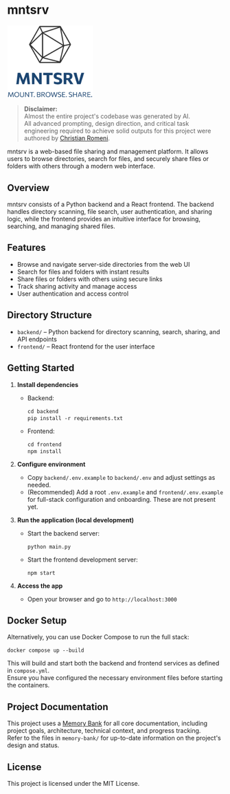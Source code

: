 # mntsrv

<img src="./frontend/public/mntsrv-high-resolution-logo-transparent.png" alt="Project Logo" width="200"/>

> **Disclaimer:**  
> Almost the entire project's codebase was generated by AI.  
> All advanced prompting, design direction, and critical task engineering required to achieve solid outputs for this project were authored by [Christian Romeni](https://github.com/christianromeni).

mntsrv is a web-based file sharing and management platform. It allows users to browse directories, search for files, and securely share files or folders with others through a modern web interface.

## Overview

mntsrv consists of a Python backend and a React frontend. The backend handles directory scanning, file search, user authentication, and sharing logic, while the frontend provides an intuitive interface for browsing, searching, and managing shared files.

## Features

- Browse and navigate server-side directories from the web UI
- Search for files and folders with instant results
- Share files or folders with others using secure links
- Track sharing activity and manage access
- User authentication and access control

## Directory Structure

- `backend/` – Python backend for directory scanning, search, sharing, and API endpoints
- `frontend/` – React frontend for the user interface

## Getting Started

1. **Install dependencies**  
   - Backend:  
     ```
     cd backend
     pip install -r requirements.txt
     ```
   - Frontend:  
     ```
     cd frontend
     npm install
     ```

2. **Configure environment**  
   - Copy `backend/.env.example` to `backend/.env` and adjust settings as needed.
   - (Recommended) Add a root `.env.example` and `frontend/.env.example` for full-stack configuration and onboarding. These are not present yet.

3. **Run the application (local development)**  
   - Start the backend server:  
     ```
     python main.py
     ```
   - Start the frontend development server:  
     ```
     npm start
     ```

4. **Access the app**  
   - Open your browser and go to `http://localhost:3000`

## Docker Setup

Alternatively, you can use Docker Compose to run the full stack:

```
docker compose up --build
```

This will build and start both the backend and frontend services as defined in `compose.yml`.  
Ensure you have configured the necessary environment files before starting the containers.

## Project Documentation

This project uses a [Memory Bank](./memory-bank/) for all core documentation, including project goals, architecture, technical context, and progress tracking.  
Refer to the files in `memory-bank/` for up-to-date information on the project's design and status.

## License

This project is licensed under the MIT License.
